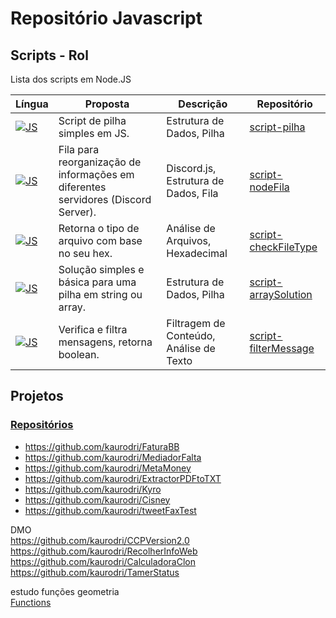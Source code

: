 # Repositório Javascript

## Scripts - Rol

Lista dos scripts em Node.JS

|Língua|Proposta|Descrição|Repositório|
|-----|--------|--------|--------|
|[![JS](https://skillicons.dev/icons?i=nodejs&theme=dark)](https://github.com/kaurodri/RepositoryJS)|Script de pilha simples em JS.|Estrutura de Dados, Pilha| [script-pilha](https://github.com/kaurodri/script-pilha)
|[![JS](https://skillicons.dev/icons?i=nodejs&theme=dark)](https://github.com/kaurodri/RepositoryJS)|Fila para reorganização de informações em diferentes servidores (Discord Server).|Discord.js, Estrutura de Dados, Fila|[script-nodeFila](https://github.com/kaurodri/Node.JS-comando-em-fila)
|[![JS](https://skillicons.dev/icons?i=nodejs&theme=dark)](https://github.com/kaurodri/RepositoryJS)|Retorna o tipo de arquivo com base no seu hex.|Análise de Arquivos, Hexadecimal|[script-checkFileType](https://github.com/kaurodri/script-checkFileType)
|[![JS](https://skillicons.dev/icons?i=nodejs&theme=dark)](https://github.com/kaurodri/RepositoryJS)|Solução simples e básica para uma pilha em string ou array.|Estrutura de Dados, Pilha| [script-arraySolution](https://github.com/kaurodri/script-arraySolution)
|[![JS](https://skillicons.dev/icons?i=nodejs&theme=dark)](https://github.com/kaurodri/RepositoryJS)|Verifica e filtra mensagens, retorna boolean.|Filtragem de Conteúdo, Análise de Texto|[script-filterMessage](https://github.com/kaurodri/script-filterMessage)

## Projetos

### [Repositórios](./00/)

* https://github.com/kaurodri/FaturaBB
* https://github.com/kaurodri/MediadorFalta
* https://github.com/kaurodri/MetaMoney
* https://github.com/kaurodri/ExtractorPDFtoTXT
* https://github.com/kaurodri/Kyro
* https://github.com/kaurodri/Cisney
* https://github.com/kaurodri/tweetFaxTest

DMO
<br>https://github.com/kaurodri/CCPVersion2.0
<br>https://github.com/kaurodri/RecolherInfoWeb
<br>https://github.com/kaurodri/CalculadoraClon
<br>https://github.com/kaurodri/TamerStatus


estudo funções geometria
<br>[Functions](https://github.com/kaurodri/Functions)
